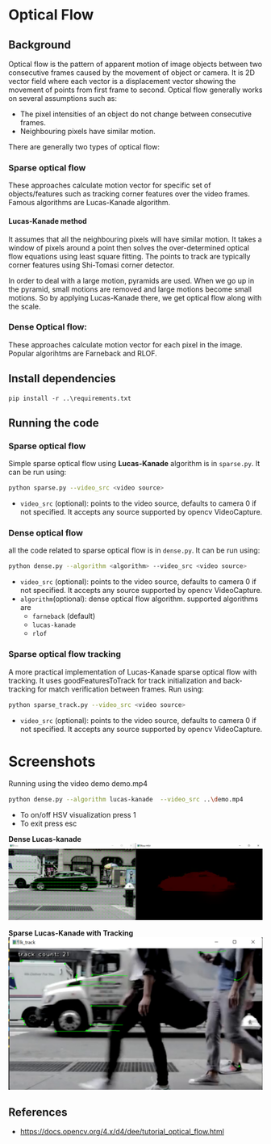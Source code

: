 # Optical Flow

## Background
Optical flow is the pattern of apparent motion of image objects between two consecutive frames caused by the movement of object or camera. It is 2D vector field where each vector is a displacement vector showing the movement of points from first frame to second. 
Optical flow generally works on several assumptions such as:
- The pixel intensities of an object do not change between consecutive frames.
- Neighbouring pixels have similar motion.

There are generally two types of optical flow:
### Sparse optical flow
These approaches calculate motion vector for specific set of objects/features such as tracking corner features over the video frames. Famous algorithms are Lucas-Kanade algorithm.

#### Lucas-Kanade method
It assumes that all the neighbouring pixels will have similar motion. It takes a window of pixels around a point then solves the over-determined optical flow equations using least square fitting. The points to track are typically corner features using Shi-Tomasi corner detector.

In order to deal with a large motion, pyramids are used. When we go up in the pyramid, small motions are removed and large motions become small motions. So by applying Lucas-Kanade there, we get optical flow along with the scale.

### Dense Optical flow: 
These approaches calculate motion vector for each pixel in the image. Popular algorihtms are Farneback and RLOF.


## Install dependencies
```
pip install -r ..\requirements.txt
```

## Running the code

### Sparse optical flow
Simple sparse optical flow using  **Lucas-Kanade** algorithm is in  `sparse.py`. It can be run using:
```bash
python sparse.py --video_src <video source>
```
- `video_src` (optional): points to the video source, defaults to camera 0 if not specified. It accepts any source supported by opencv VideoCapture.

### Dense optical flow
all the code related to sparse optical flow is in `dense.py`. It can be run using:
```bash
python dense.py --algorithm <algorithm> --video_src <video source>
```
- `video_src` (optional): points to the video source, defaults to camera 0 if not specified. It accepts any source supported by opencv VideoCapture.
- `algorithm`(optional): dense optical flow algorithm. supported algorithms are
  -  `farneback` (default)
  -  `lucas-kanade`
  -  `rlof`

### Sparse optical flow tracking
A more practical implementation of Lucas-Kanade sparse optical flow with tracking.
It uses goodFeaturesToTrack for track initialization and back-tracking for match verification
between frames. Run using:
```bash
python sparse_track.py --video_src <video source>
```
- `video_src` (optional): points to the video source, defaults to camera 0 if not specified. It accepts any source supported by opencv VideoCapture.


# Screenshots
Running using the video demo demo.mp4
``` bash
python dense.py --algorithm lucas-kanade  --video_src ..\demo.mp4
```
- To on/off HSV visualization press 1
- To exit press esc

**Dense Lucas-kanade** 
![lk_dense](screenshots/lk_dense.png)


**Sparse Lucas-Kanade with Tracking**
![lk_track](screenshots/lk_track.png)

## References
- https://docs.opencv.org/4.x/d4/dee/tutorial_optical_flow.html
